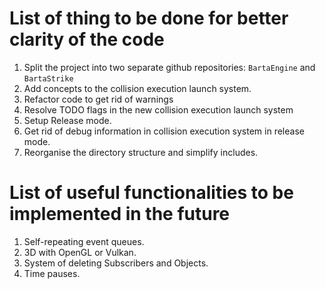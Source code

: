 # List of thing to be done for better clarity of the code

1. Split the project into two separate github repositories: `BartaEngine` and `BartaStrike`
2. Add concepts to the collision execution launch system.
3. Refactor code to get rid of warnings
4. Resolve TODO flags in the new collision execution launch system
5. Setup Release mode.
6. Get rid of debug information in collision execution system in release mode.
7. Reorganise the directory structure and simplify includes.

# List of useful functionalities to be implemented in the future

1. Self-repeating event queues.
2. 3D with OpenGL or Vulkan.
3. System of deleting Subscribers and Objects.
4. Time pauses.